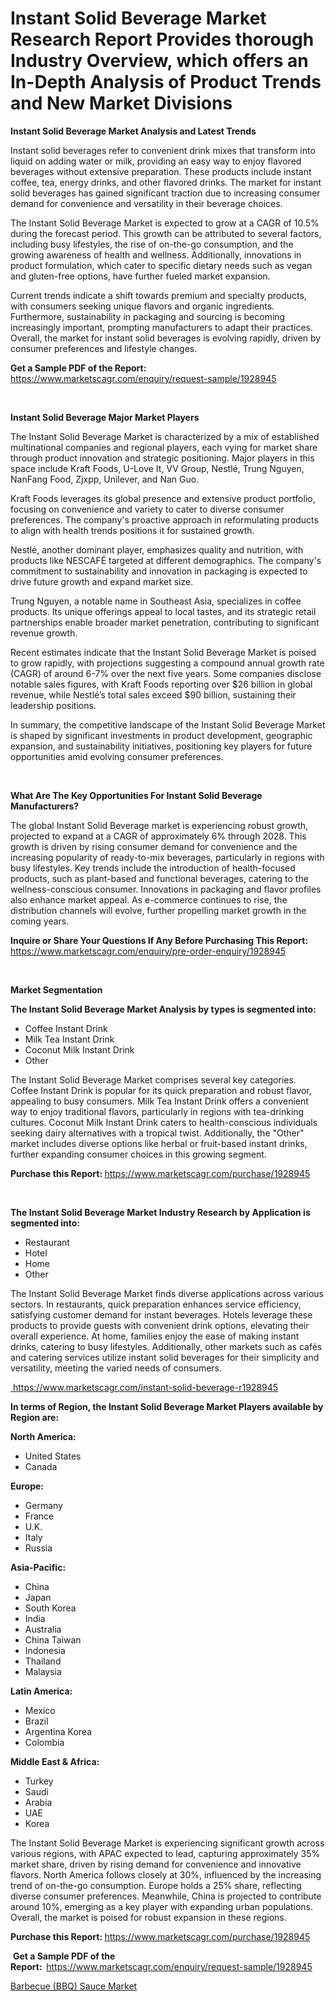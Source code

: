<p><h1>Instant Solid Beverage Market Research Report Provides thorough Industry Overview, which offers an In-Depth Analysis of Product Trends and New Market Divisions</h1></p><p><strong>Instant Solid Beverage Market Analysis and Latest Trends</strong></p>
<p><p>Instant solid beverages refer to convenient drink mixes that transform into liquid on adding water or milk, providing an easy way to enjoy flavored beverages without extensive preparation. These products include instant coffee, tea, energy drinks, and other flavored drinks. The market for instant solid beverages has gained significant traction due to increasing consumer demand for convenience and versatility in their beverage choices.</p><p>The Instant Solid Beverage Market is expected to grow at a CAGR of 10.5% during the forecast period. This growth can be attributed to several factors, including busy lifestyles, the rise of on-the-go consumption, and the growing awareness of health and wellness. Additionally, innovations in product formulation, which cater to specific dietary needs such as vegan and gluten-free options, have further fueled market expansion.</p><p>Current trends indicate a shift towards premium and specialty products, with consumers seeking unique flavors and organic ingredients. Furthermore, sustainability in packaging and sourcing is becoming increasingly important, prompting manufacturers to adapt their practices. Overall, the market for instant solid beverages is evolving rapidly, driven by consumer preferences and lifestyle changes.</p></p>
<p><strong>Get a Sample PDF of the Report:&nbsp;</strong> <a href="https://www.marketscagr.com/enquiry/request-sample/1928945?utm_campaign=2116&utm_medium=2&utm_source=Github&utm_content=ia&utm_term=29032025&utm_id=instant-solid-beverage">https://www.marketscagr.com/enquiry/request-sample/1928945</a></p>
<p>&nbsp;</p>
<p><strong>Instant Solid Beverage Major Market Players</strong></p>
<p><p>The Instant Solid Beverage Market is characterized by a mix of established multinational companies and regional players, each vying for market share through product innovation and strategic positioning. Major players in this space include Kraft Foods, U-Love It, VV Group, Nestlé, Trung Nguyen, NanFang Food, Zjxpp, Unilever, and Nan Guo.</p><p>Kraft Foods leverages its global presence and extensive product portfolio, focusing on convenience and variety to cater to diverse consumer preferences. The company's proactive approach in reformulating products to align with health trends positions it for sustained growth. </p><p>Nestlé, another dominant player, emphasizes quality and nutrition, with products like NESCAFÉ targeted at different demographics. The company's commitment to sustainability and innovation in packaging is expected to drive future growth and expand market size.</p><p>Trung Nguyen, a notable name in Southeast Asia, specializes in coffee products. Its unique offerings appeal to local tastes, and its strategic retail partnerships enable broader market penetration, contributing to significant revenue growth.</p><p>Recent estimates indicate that the Instant Solid Beverage Market is poised to grow rapidly, with projections suggesting a compound annual growth rate (CAGR) of around 6-7% over the next five years. Some companies disclose notable sales figures, with Kraft Foods reporting over $26 billion in global revenue, while Nestlé’s total sales exceed $90 billion, sustaining their leadership positions.</p><p>In summary, the competitive landscape of the Instant Solid Beverage Market is shaped by significant investments in product development, geographic expansion, and sustainability initiatives, positioning key players for future opportunities amid evolving consumer preferences.</p></p>
<p>&nbsp;</p>
<p><strong>What Are The Key Opportunities For Instant Solid Beverage Manufacturers?</strong></p>
<p><p>The global Instant Solid Beverage market is experiencing robust growth, projected to expand at a CAGR of approximately 6% through 2028. This growth is driven by rising consumer demand for convenience and the increasing popularity of ready-to-mix beverages, particularly in regions with busy lifestyles. Key trends include the introduction of health-focused products, such as plant-based and functional beverages, catering to the wellness-conscious consumer. Innovations in packaging and flavor profiles also enhance market appeal. As e-commerce continues to rise, the distribution channels will evolve, further propelling market growth in the coming years.</p></p>
<p><strong>Inquire or Share Your Questions If Any Before Purchasing This Report:</strong> <a href="https://www.marketscagr.com/enquiry/pre-order-enquiry/1928945?utm_campaign=2116&utm_medium=2&utm_source=Github&utm_content=ia&utm_term=29032025&utm_id=instant-solid-beverage">https://www.marketscagr.com/enquiry/pre-order-enquiry/1928945</a></p>
<p>&nbsp;</p>
<p><strong>Market Segmentation</strong></p>
<p><strong>The Instant Solid Beverage Market Analysis by types is segmented into:</strong></p>
<p><ul><li>Coffee Instant Drink</li><li>Milk Tea Instant Drink</li><li>Coconut Milk Instant Drink</li><li>Other</li></ul></p>
<p><p>The Instant Solid Beverage Market comprises several key categories. Coffee Instant Drink is popular for its quick preparation and robust flavor, appealing to busy consumers. Milk Tea Instant Drink offers a convenient way to enjoy traditional flavors, particularly in regions with tea-drinking cultures. Coconut Milk Instant Drink caters to health-conscious individuals seeking dairy alternatives with a tropical twist. Additionally, the "Other" market includes diverse options like herbal or fruit-based instant drinks, further expanding consumer choices in this growing segment.</p></p>
<p><strong>Purchase this Report:&nbsp;</strong><a href="https://www.marketscagr.com/purchase/1928945?utm_campaign=2116&utm_medium=2&utm_source=Github&utm_content=ia&utm_term=29032025&utm_id=instant-solid-beverage">https://www.marketscagr.com/purchase/1928945</a></p>
<p>&nbsp;</p>
<p><strong>The Instant Solid Beverage Market Industry Research by Application is segmented into:</strong></p>
<p><ul><li>Restaurant</li><li>Hotel</li><li>Home</li><li>Other</li></ul></p>
<p><p>The Instant Solid Beverage Market finds diverse applications across various sectors. In restaurants, quick preparation enhances service efficiency, satisfying customer demand for instant beverages. Hotels leverage these products to provide guests with convenient drink options, elevating their overall experience. At home, families enjoy the ease of making instant drinks, catering to busy lifestyles. Additionally, other markets such as cafés and catering services utilize instant solid beverages for their simplicity and versatility, meeting the varied needs of consumers.</p></p>
<p><a href="https://www.marketscagr.com/instant-solid-beverage-r1928945?utm_campaign=2116&utm_medium=2&utm_source=Github&utm_content=ia&utm_term=29032025&utm_id=instant-solid-beverage">&nbsp;https://www.marketscagr.com/instant-solid-beverage-r1928945</a></p>
<p><strong>In terms of Region, the Instant Solid Beverage Market Players available by Region are:</strong></p>
<p>
    <p> <strong> North America: </strong>
        <ul>
            <li>United States</li>
            <li>Canada</li>
        </ul>
        </p> 
    <p> <strong> Europe: </strong>
        <ul>
            <li>Germany</li>
            <li>France</li>
            <li>U.K.</li>
            <li>Italy</li>
            <li>Russia</li>
        </ul>
        </p> 
    <p> <strong> Asia-Pacific: </strong>
        <ul>
            <li>China</li>
            <li>Japan</li>
            <li>South Korea</li>
            <li>India</li>
            <li>Australia</li>
            <li>China Taiwan</li>
            <li>Indonesia</li>
            <li>Thailand</li>
            <li>Malaysia</li>
        </ul>
        </p> 
    <p> <strong> Latin America: </strong>
        <ul>
            <li>Mexico</li>
            <li>Brazil</li>
            <li>Argentina Korea</li>
            <li>Colombia</li>
        </ul>
        </p> 
    <p> <strong> Middle East & Africa: </strong>
        <ul>
            <li>Turkey</li>
            <li>Saudi</li>
            <li>Arabia</li>
            <li>UAE</li>
            <li>Korea</li>
        </ul>
    </p>
    </p>
<p><p>The Instant Solid Beverage Market is experiencing significant growth across various regions, with APAC expected to lead, capturing approximately 35% market share, driven by rising demand for convenience and innovative flavors. North America follows closely at 30%, influenced by the increasing trend of on-the-go consumption. Europe holds a 25% share, reflecting diverse consumer preferences. Meanwhile, China is projected to contribute around 10%, emerging as a key player with expanding urban populations. Overall, the market is poised for robust expansion in these regions.</p></p>
<p><strong>Purchase this Report: </strong><a href="https://www.marketscagr.com/purchase/1928945?utm_campaign=2116&utm_medium=2&utm_source=Github&utm_content=ia&utm_term=29032025&utm_id=instant-solid-beverage">https://www.marketscagr.com/purchase/1928945</a></p>
<p>&nbsp;<strong>Get a Sample PDF of the Report:&nbsp;&nbsp;</strong><a href="https://www.marketscagr.com/enquiry/request-sample/1928945?utm_campaign=2116&utm_medium=2&utm_source=Github&utm_content=ia&utm_term=29032025&utm_id=instant-solid-beverage">https://www.marketscagr.com/enquiry/request-sample/1928945</a></p>
<p><strong></strong></p>
<p><p><a href="https://github.com/luckyshygirl/Market-Research-Report-List-7/blob/main/barbecue-bbq-sauce-market.md?utm_campaign=2116&utm_medium=2&utm_source=Github&utm_content=ia&utm_term=29032025&utm_id=instant-solid-beverage">Barbecue (BBQ) Sauce Market</a></p></p>